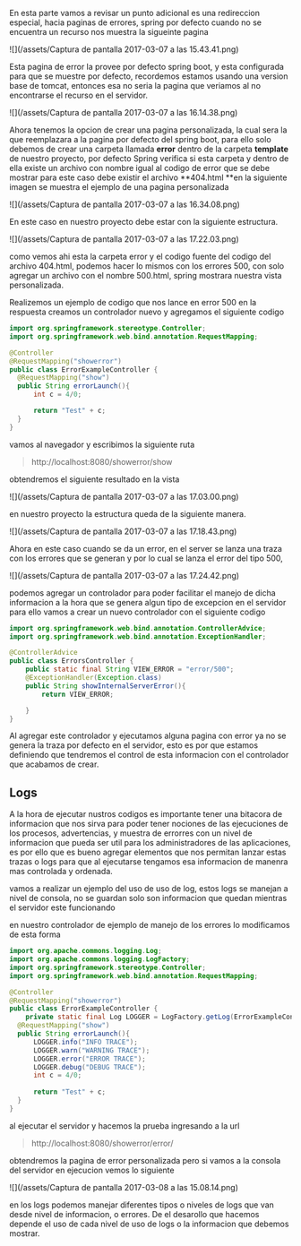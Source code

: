 En esta parte vamos a revisar un punto adicional es una redireccion especial, hacia paginas de errores, spring por defecto cuando no se encuentra un recurso nos muestra la sigueinte pagina

![](/assets/Captura de pantalla 2017-03-07 a las 15.43.41.png)

Esta pagina de error la provee por defecto spring boot,  y esta configurada para que se muestre por defecto, recordemos estamos usando una version base de tomcat, entonces esa no seria la pagina que veriamos al no encontrarse el recurso en el servidor.

![](/assets/Captura de pantalla 2017-03-07 a las 16.14.38.png)

Ahora tenemos la opcion de crear una pagina personalizada, la cual sera la que reemplazara a la pagina por defecto del spring boot, para ello solo debemos de crear una carpeta llamada **error** dentro de la carpeta **template** de nuestro proyecto, por defecto Spring verifica si esta carpeta y dentro de ella existe un archivo con nombre igual al codigo de error que se debe mostrar para este caso debe existir el archivo **404.html **en la siguiente imagen se muestra el ejemplo de una pagina personalizada

![](/assets/Captura de pantalla 2017-03-07 a las 16.34.08.png)

En este caso en nuestro proyecto debe estar con la siguiente estructura.

![](/assets/Captura de pantalla 2017-03-07 a las 17.22.03.png)

como vemos ahi esta la carpeta error y el codigo fuente del codigo del archivo 404.html, podemos hacer lo mismos con los errores 500, con solo agregar un archivo con el nombre 500.html, spring mostrara nuestra vista personalizada.

Realizemos un ejemplo de codigo que nos lance en error 500 en la respuesta creamos un controlador nuevo y agregamos el siguiente codigo

```java
import org.springframework.stereotype.Controller;
import org.springframework.web.bind.annotation.RequestMapping;

@Controller
@RequestMapping("showerror")
public class ErrorExampleController {
  @RequestMapping("show")
  public String errorLaunch(){
      int c = 4/0;

      return "Test" + c;
  }
}
```

vamos al navegador y escribimos la siguiente ruta

> http://localhost:8080/showerror/show

obtendremos el siguiente resultado en la vista

![](/assets/Captura de pantalla 2017-03-07 a las 17.03.00.png)

en nuestro proyecto la estructura queda de la siguiente manera.

![](/assets/Captura de pantalla 2017-03-07 a las 17.18.43.png)

Ahora en este caso cuando se da un error, en el server se lanza una traza con los errores que se generan y por lo cual se lanza el error del tipo 500,

![](/assets/Captura de pantalla 2017-03-07 a las 17.24.42.png)

podemos agregar un controlador para poder facilitar el manejo de dicha informacion a la hora que se genera algun tipo de excepcion en el servidor para ello vamos a crear un nuevo controlador con el siguiente codigo

```java
import org.springframework.web.bind.annotation.ControllerAdvice;
import org.springframework.web.bind.annotation.ExceptionHandler;

@ControllerAdvice
public class ErrorsController {
    public static final String VIEW_ERROR = "error/500";
    @ExceptionHandler(Exception.class)
    public String showInternalServerError(){
        return VIEW_ERROR;

    }
}
```

Al agregar este controlador y ejecutamos alguna pagina con error ya no se genera la traza por defecto en el servidor, esto es por que estamos definiendo que tendremos el control de esta informacion con el controlador que acabamos de crear.

## Logs

A la hora de ejecutar nustros codigos es importante tener una bitacora de informacion que nos sirva para poder tener nociones de las ejecuciones de los procesos, advertencias, y muestra de errorres con un nivel de informacion que pueda ser util para los administradores de las aplicaciones, es por ello que es bueno agregar elementos que nos permitan lanzar estas trazas o logs para que al ejecutarse tengamos esa informacion de manenra mas controlada y ordenada.

vamos a realizar un ejemplo del uso de uso de log, estos logs se manejan a nivel de consola, no se guardan solo son informacion que quedan mientras el servidor este funcionando

en nuestro controlador de ejemplo de manejo de los errores lo modificamos de esta forma

```java
import org.apache.commons.logging.Log;
import org.apache.commons.logging.LogFactory;
import org.springframework.stereotype.Controller;
import org.springframework.web.bind.annotation.RequestMapping;

@Controller
@RequestMapping("showerror")
public class ErrorExampleController {
	private static final Log LOGGER = LogFactory.getLog(ErrorExampleController.class);
  @RequestMapping("show")
  public String errorLaunch(){
	  LOGGER.info("INFO TRACE");
	  LOGGER.warn("WARNING TRACE");
	  LOGGER.error("ERROR TRACE");
	  LOGGER.debug("DEBUG TRACE");
	  int c = 4/0;
	  
	  return "Test" + c;
  }
}
```

al ejecutar el servidor y hacemos la prueba ingresando a la url

> http://localhost:8080/showerror/error/

obtendremos la pagina de error personalizada pero si vamos a la consola del servidor en ejecucion vemos lo siguiente

![](/assets/Captura de pantalla 2017-03-08 a las 15.08.14.png)

en los logs podemos manejar diferentes tipos o niveles de logs que van desde nivel de informacion, o errores. De el desarollo que hacemos depende el uso de cada nivel de uso de logs o la informacion que debemos mostrar.



